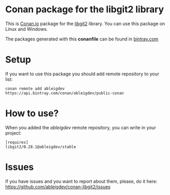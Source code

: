 # Conan package for the libgit2 library
This is [Conan.io](https://conan.io) package for the [libgit2](https://libgit2.org) library.
You can use this package on Linux and Windows.

The packages generated with this **conanfile** can be found in [bintray.com](https://bintray.com/ableigdev/public-conan/libgit2%3Aableigdev)

# Setup
If you want to use this package you should add remote repository to your list:

    conan remote add ableigdev https://api.bintray.com/conan/ableigdev/public-conan

# How to use?
When you added the _ableigdev_ remote repository, you can write in your project:

    [requires]
    libgit2/0.28.1@ableigdev/stable

# Issues
If you have issues and you want to report about them, please, do it here:
https://github.com/ableigdev/conan-libgit2/issues
